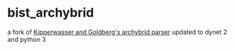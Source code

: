 # bist_archybrid
a fork of [Kipperwasser and Goldberg's archybrid parser](https://github.com/elikip/bist-parser) updated to dynet 2 and python 3
